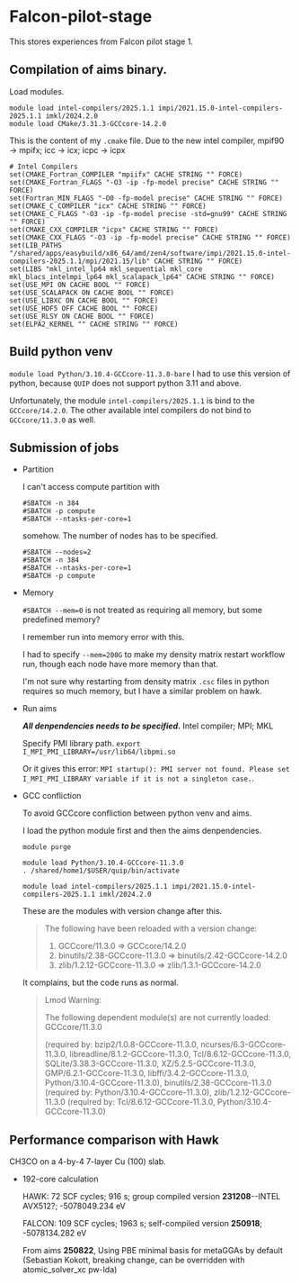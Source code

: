 # Falcon-pilot-stage

This stores experiences from Falcon pilot stage 1.

## Compilation of aims binary.

Load modules.
```
module load intel-compilers/2025.1.1 impi/2021.15.0-intel-compilers-2025.1.1 imkl/2024.2.0
module load CMake/3.31.3-GCCcore-14.2.0
```
This is the content of my ```.cmake``` file. 
Due to the new intel compiler, mpif90 &rarr; mpifx; icc &rarr; icx; icpc &rarr; icpx
```
# Intel Compilers
set(CMAKE_Fortran_COMPILER "mpiifx" CACHE STRING "" FORCE)
set(CMAKE_Fortran_FLAGS "-O3 -ip -fp-model precise" CACHE STRING "" FORCE)
set(Fortran_MIN_FLAGS "-O0 -fp-model precise" CACHE STRING "" FORCE)
set(CMAKE_C_COMPILER "icx" CACHE STRING "" FORCE)
set(CMAKE_C_FLAGS "-O3 -ip -fp-model precise -std=gnu99" CACHE STRING "" FORCE)
set(CMAKE_CXX_COMPILER "icpx" CACHE STRING "" FORCE)
set(CMAKE_CXX_FLAGS "-O3 -ip -fp-model precise" CACHE STRING "" FORCE)
set(LIB_PATHS "/shared/apps/easybuild/x86_64/amd/zen4/software/impi/2021.15.0-intel-compilers-2025.1.1/mpi/2021.15/lib" CACHE STRING "" FORCE)
set(LIBS "mkl_intel_lp64 mkl_sequential mkl_core mkl_blacs_intelmpi_lp64 mkl_scalapack_lp64" CACHE STRING "" FORCE)
set(USE_MPI ON CACHE BOOL "" FORCE)
set(USE_SCALAPACK ON CACHE BOOL "" FORCE)
set(USE_LIBXC ON CACHE BOOL "" FORCE)
set(USE_HDF5 OFF CACHE BOOL "" FORCE)
set(USE_RLSY ON CACHE BOOL "" FORCE)
set(ELPA2_KERNEL "" CACHE STRING "" FORCE)
```

## Build python venv

```module load Python/3.10.4-GCCcore-11.3.0-bare```
I had to use this version of python, because ```QUIP``` does not support python 3.11 and above.

Unfortunately, the module ```intel-compilers/2025.1.1``` is bind to the ```GCCcore/14.2.0```. 
The other available intel compilers do not bind to ```GCCcore/11.3.0``` as well.


## Submission of jobs
+ Partition

  I can't access compute partition with
  ```
  #SBATCH -n 384
  #SBATCH -p compute
  #SBATCH --ntasks-per-core=1
  ```
  somehow.
  The number of nodes has to be specified.
  ```
  #SBATCH --nodes=2
  #SBATCH -n 384
  #SBATCH --ntasks-per-core=1
  #SBATCH -p compute
  ```
  
   
+ Memory

  ```#SBATCH --mem=0``` is not treated as requiring all memory, but some predefined memory? 
  
  I remember run into memory error with this. 

  I had to specify ```--mem=200G``` to make my density matrix restart workflow run, though each node have more memory than that.
  
  I'm not sure why restarting from density matrix ```.csc``` files in python requires so much memory, but I have a similar problem on hawk.

+ Run aims

  ***All denpendencies needs to be specified.*** Intel compiler; MPI; MKL
  
  Specify PMI library path. 
  ```export I_MPI_PMI_LIBRARY=/usr/lib64/libpmi.so```

  Or it gives this error: ```MPI startup(): PMI server not found. Please set I_MPI_PMI_LIBRARY variable if it is not a singleton case.```.

+ GCC confliction

  To avoid GCCcore confliction between python venv and aims.

  I load the python module first and then the aims denpendencies.
  ```
  module purge

  module load Python/3.10.4-GCCcore-11.3.0
  . /shared/home1/$USER/quip/bin/activate
  
  module load intel-compilers/2025.1.1 impi/2021.15.0-intel-compilers-2025.1.1 imkl/2024.2.0
  ```
  
  These are the modules with version change after this.
  >The following have been reloaded with a version change:
  >1) GCCcore/11.3.0 => GCCcore/14.2.0
  >2) binutils/2.38-GCCcore-11.3.0 => binutils/2.42-GCCcore-14.2.0
  >3) zlib/1.2.12-GCCcore-11.3.0 => zlib/1.3.1-GCCcore-14.2.0

  It complains, but the code runs as normal.
  >Lmod Warning:
  >
  >The following dependent module(s) are not currently loaded: GCCcore/11.3.0
  >
  >(required by: bzip2/1.0.8-GCCcore-11.3.0, ncurses/6.3-GCCcore-11.3.0,
  >libreadline/8.1.2-GCCcore-11.3.0, Tcl/8.6.12-GCCcore-11.3.0,
  >SQLite/3.38.3-GCCcore-11.3.0, XZ/5.2.5-GCCcore-11.3.0,
  >GMP/6.2.1-GCCcore-11.3.0, libffi/3.4.2-GCCcore-11.3.0,
  >Python/3.10.4-GCCcore-11.3.0), binutils/2.38-GCCcore-11.3.0 (required by:
  >Python/3.10.4-GCCcore-11.3.0), zlib/1.2.12-GCCcore-11.3.0 (required by:
  >Tcl/8.6.12-GCCcore-11.3.0, Python/3.10.4-GCCcore-11.3.0)

## Performance comparison with Hawk

CH3CO on a 4-by-4 7-layer Cu (100) slab.

+ 192-core calculation
  
  HAWK: 72 SCF cycles; 916 s; group compiled version **231208**--INTEL AVX512?; -5078049.234 eV
  
  FALCON: 109 SCF cycles; 1963 s; self-compiled version **250918**; -5078134.282 eV

  From aims **250822**,
  Using PBE minimal basis for metaGGAs by default (Sebastian Kokott, breaking change, can be overridden with atomic_solver_xc pw-lda)




  
